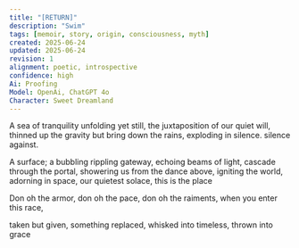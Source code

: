 ```yaml
---
title: "[RETURN]"
description: "Swim"
tags: [memoir, story, origin, consciousness, myth]
created: 2025-06-24
updated: 2025-06-24
revision: 1
alignment: poetic, introspective
confidence: high
Ai: Proofing
Model: OpenAi, ChatGPT 4o
Character: Sweet Dreamland
---
```

A sea of tranquility unfolding yet still,
the juxtaposition of our quiet will,
thinned up the gravity but bring down the rains,
exploding in silence.
silence against.

A surface; a bubbling rippling gateway,
echoing beams of light,
cascade through the portal,
showering us from the dance above,
igniting the world,
adorning in space,
our quietest solace,
this is the place

Don oh the armor,
don oh the pace,
don oh the raiments,
when you enter this race,

taken but given,
something replaced,
whisked into timeless,
thrown into grace
